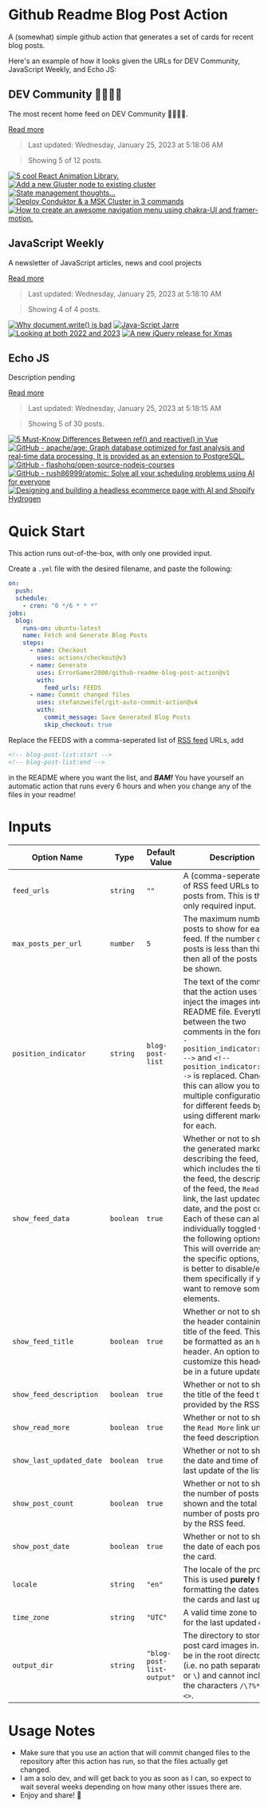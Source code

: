 # Github Readme Blog Post Action

A (somewhat) simple github action that generates a set of cards for recent blog posts.

Here's an example of how it looks given the URLs for DEV Community, JavaScript Weekly, and Echo JS:

<!-- post-list:start -->
## DEV Community 👩‍💻👨‍💻

The most recent home feed on DEV Community 👩‍💻👨‍💻.

[Read more](https://dev.to)
> Last updated: Wednesday, January 25, 2023 at 5:18:06 AM

> Showing 5 of 12 posts.

[![5 cool React Animation Library.](https://raw.githubusercontent.com/ErrorGamer2000/github-readme-blog-post-action/main/generated_files/DEV_Community_👩‍💻👨‍💻/5_cool_React_Animation_Library..svg)](https://dev.to/chrisspotless/5-cool-react-animation-library-2f98)
[![Add a new Gluster node to existing cluster](https://raw.githubusercontent.com/ErrorGamer2000/github-readme-blog-post-action/main/generated_files/DEV_Community_👩‍💻👨‍💻/Add_a_new_Gluster_node_to_existing_cluster.svg)](https://dev.to/tohuwabohu/add-new-gluster-node-to-existing-cluster-4ko7)
[![State management thoughts...](https://raw.githubusercontent.com/ErrorGamer2000/github-readme-blog-post-action/main/generated_files/DEV_Community_👩‍💻👨‍💻/State_management_thoughts....svg)](https://dev.to/metafoo/state-management-thoughts-kbf)
[![Deploy Conduktor & a MSK Cluster in 3 commands](https://raw.githubusercontent.com/ErrorGamer2000/github-readme-blog-post-action/main/generated_files/DEV_Community_👩‍💻👨‍💻/Deploy_Conduktor___a_MSK_Cluster_in_3_commands.svg)](https://dev.to/aws-builders/deploy-conduktor-a-msk-cluster-in-3-commands-2fhl)
[![How to create an awesome navigation menu using chakra-UI and framer-motion.](https://raw.githubusercontent.com/ErrorGamer2000/github-readme-blog-post-action/main/generated_files/DEV_Community_👩‍💻👨‍💻/How_to_create_an_awesome_navigation_menu_using_chakra-UI_and_framer-motion..svg)](https://dev.to/chetanvermaa/how-to-create-an-awesome-navigation-menu-using-chakra-ui-and-framer-motion-37n)


## JavaScript Weekly

A newsletter of JavaScript articles, news and cool projects

[Read more](https://javascriptweekly.com/)
> Last updated: Wednesday, January 25, 2023 at 5:18:10 AM

> Showing 4 of 4 posts.

[![Why document.write() is bad](https://raw.githubusercontent.com/ErrorGamer2000/github-readme-blog-post-action/main/generated_files/JavaScript_Weekly/Why_document.write()_is_bad.svg)](https://javascriptweekly.com/issues/622)
[![Java-Script Jarre](https://raw.githubusercontent.com/ErrorGamer2000/github-readme-blog-post-action/main/generated_files/JavaScript_Weekly/Java-Script_Jarre.svg)](https://javascriptweekly.com/issues/621)
[![Looking at both 2022 and 2023](https://raw.githubusercontent.com/ErrorGamer2000/github-readme-blog-post-action/main/generated_files/JavaScript_Weekly/Looking_at_both_2022_and_2023.svg)](https://javascriptweekly.com/issues/620)
[![A new jQuery release for Xmas](https://raw.githubusercontent.com/ErrorGamer2000/github-readme-blog-post-action/main/generated_files/JavaScript_Weekly/A_new_jQuery_release_for_Xmas.svg)](https://javascriptweekly.com/issues/619)


## Echo JS

Description pending

[Read more](
http://www.echojs.com
)
> Last updated: Wednesday, January 25, 2023 at 5:18:15 AM

> Showing 5 of 30 posts.

[![5 Must-Know Differences Between ref() and reactive() in Vue](https://raw.githubusercontent.com/ErrorGamer2000/github-readme-blog-post-action/main/generated_files/_Echo_JS_/5_Must-Know_Differences_Between_ref()_and_reactive()_in_Vue.svg)](https://dmitripavlutin.com/ref-reactive-differences-vue/)
[![GitHub - apache/age: Graph database optimized for fast analysis and real-time data processing. It is provided as an extension to PostgreSQL.](https://raw.githubusercontent.com/ErrorGamer2000/github-readme-blog-post-action/main/generated_files/_Echo_JS_/GitHub_-_apache_age__Graph_database_optimized_for_fast_analysis_and_real-time_data_processing._It_is_provided_as_an_extension_to_PostgreSQL..svg)](https://github.com/apache/age)
[![GitHub - flashohq/open-source-nodejs-courses](https://raw.githubusercontent.com/ErrorGamer2000/github-readme-blog-post-action/main/generated_files/_Echo_JS_/GitHub_-_flashohq_open-source-nodejs-courses.svg)](https://github.com/flashohq/open-source-nodejs-courses)
[![GitHub - rush86999/atomic: Solve all your scheduling problems using AI for everyone](https://raw.githubusercontent.com/ErrorGamer2000/github-readme-blog-post-action/main/generated_files/_Echo_JS_/GitHub_-_rush86999_atomic__Solve_all_your_scheduling_problems_using_AI_for_everyone.svg)](https://github.com/rush86999/atomic)
[![Designing and building a headless ecommerce page with AI and Shopify Hydrogen](https://raw.githubusercontent.com/ErrorGamer2000/github-readme-blog-post-action/main/generated_files/_Echo_JS_/Designing_and_building_a_headless_ecommerce_page_with_AI_and_Shopify_Hydrogen.svg)](https://hassan.rocks/designing-and-building-a-headless-ecommerce-page-with-ai-and-shopify-hydrogen)


<!-- post-list:end -->

# Quick Start

This action runs out-of-the-box, with only one provided input.

Create a `.yml` file with the desired filename, and paste the following:

```yml
on:
  push:
  schedule:
    - cron: "0 */6 * * *"
jobs:
  blog:
    runs-on: ubuntu-latest
    name: Fetch and Generate Blog Posts
    steps:
      - name: Checkout
        uses: actions/checkout@v3
      - name: Generate
        uses: ErrorGamer2000/github-readme-blog-post-action@v1
        with:
          feed_urls: FEEDS
      - name: Commit changed files
        uses: stefanzweifel/git-auto-commit-action@v4
        with:
          commit_message: Save Generated Blog Posts
          skip_checkout: true
```

Replace the FEEDS with a comma-seperated list of [RSS feed](https://rss.com/blog/how-do-rss-feeds-work/) URLs, add

```md
<!-- blog-post-list:start -->
<!-- blog-post-list:end -->
```

in the README where you want the list, and **_BAM!_** You have yourself an automatic action that runs every 6 hours and when you change any of the files in your readme!

# Inputs

<table>
  <thead>
    <tr>
      <th>Option Name</th>
      <th>Type</th>
      <th>Default Value</th>
      <th>Description</th>
    </tr>
  </thead>
  <tbody>
    <tr>
      <td><code>feed_urls</code></td>
      <td><code>string</code></td>
      <td><code>""</code></td>
      <td>A (comma-seperated) list of RSS feed URLs to load posts from. This is the only required input.</td>
    </tr>
    <tr>
      <td><code>max_posts_per_url</code></td>
      <td><code>number</code></td>
      <td><code>5</code></td>
      <td>The maximum number of posts to show for each feed. If the number of posts is less than this, then all of the posts will be shown.</td>
    </tr>
    <tr>
      <td><code>position_indicator</code></td>
      <td><code>string</code></td>
      <td><code>blog-post-list</code></td>
      <td>The text of the comments that the action uses to inject the images into the README file. Everything between the two comments in the form <code>&lt;!-- position_indicator:start --&gt;</code> and <code>&lt;!-- position_indicator:end --&gt;</code> is replaced. Changing this can allow you to use multiple configurations for different feeds by using different markers for each.</td>
    </tr>
    <tr>
      <td><code>show_feed_data</code></td>
      <td><code>boolean</code></td>
      <td><code>true</code></td>
      <td>Whether or not to show the generated markdown describing the feed, which includes the title of the feed, the description of the feed, the <code>Read More</code> link, the last updated date, and the post count. Each of these can also be individually toggled with the following options. This will override any of the specific options, so it is better to disable/enable them specifically if you want to remove some elements.</td>
    </tr>
    <tr>
      <td><code>show_feed_title</code></td>
      <td><code>boolean</code></td>
      <td><code>true</code></td>
      <td>Whether or not to show the header containing the title of the feed. This will be formatted as an <code>h2</code> header. An option to customize this header will be in a future update.</td>
    </tr>
    <tr>
      <td><code>show_feed_description</code></td>
      <td><code>boolean</code></td>
      <td><code>true</code></td>
      <td>Whether or not to show the title of the feed that is provided by the RSS feed.</td>
    </tr>
    <tr>
      <td><code>show_read_more</code></td>
      <td><code>boolean</code></td>
      <td><code>true</code></td>
      <td>Whether or not to show the <code>Read More</code> link under the feed description.</td>
    </tr>
    <tr>
      <td><code>show_last_updated_date</code></td>
      <td><code>boolean</code></td>
      <td><code>true</code></td>
      <td>Whether or not to show the date and time of the last update of the list.</td>
    </tr>
    <tr>
      <td><code>show_post_count</code></td>
      <td><code>boolean</code></td>
      <td><code>true</code></td>
      <td>Whether or not to show the number of posts shown and the total number of posts provided by the RSS feed.</td>
    </tr>
    <tr>
      <td><code>show_post_date</code></td>
      <td><code>boolean</code></td>
      <td><code>true</code></td>
      <td>Whether or not to show the date of each post on the card.</td>
    </tr>
    <tr>
      <td><code>locale</code></td>
      <td><code>string</code></td>
      <td><code>"en"</code></td>
      <td>The locale of the project. This is used <strong>purely</strong> for formatting the dates of the cards and last update.</td>
    </tr>
    <tr>
      <td><code>time_zone</code></td>
      <td><code>string</code></td>
      <td><code>"UTC"</code></td>
      <td>A valid time zone to use for the last updated date.</td>
    </tr>
    <tr>
      <td><code>output_dir</code></td>
      <td><code>string</code></td>
      <td><code>"blog-post-list-output"</code></td>
      <td>The directory to store the post card images in. Must be in the root directory (i.e. no path separators <code>/</code> or <code>\</code>) and cannot include the characters <code>/\?%*:|"&lt;&gt;</code>.</td>
    </tr>
<!--
    <tr>
      <td><code></code></td>
      <td><cde></cde></td>
      <td><code></code></td>
      <td></td>
    </tr>
-->
  </tbody>
</table>

# Usage Notes

- Make sure that you use an action that will commit changed files to the repository after this action has run, so that the files actually get changed.
- I am a solo dev, and will get back to you as soon as I can, so expect to wait several weeks depending on how many other issues there are.
- Enjoy and share! 🤗
